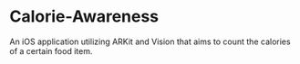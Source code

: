 # Calorie-Awareness
An iOS application utilizing ARKit and Vision that aims to count the calories of a certain food item. 
